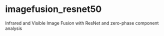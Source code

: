 # imagefusion_resnet50
Infrared and Visible Image Fusion with ResNet and zero-phase component analysis
